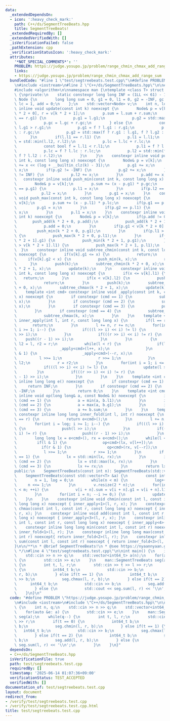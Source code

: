 ```yaml
---
data:
  _extendedDependsOn:
  - icon: ':heavy_check_mark:'
    path: C++/ds/SegmentTreeBeats.hpp
    title: SegmentTreeBeats!
  _extendedRequiredBy: []
  _extendedVerifiedWith: []
  _isVerificationFailed: false
  _pathExtension: cpp
  _verificationStatusIcon: ':heavy_check_mark:'
  attributes:
    '*NOT_SPECIAL_COMMENTS*': ''
    PROBLEM: https://judge.yosupo.jp/problem/range_chmin_chmax_add_range_sum
    links:
    - https://judge.yosupo.jp/problem/range_chmin_chmax_add_range_sum
  bundledCode: "#line 1 \"test/segtreebeats.test.cpp\"\n#define PROBLEM \"https://judge.yosupo.jp/problem/range_chmin_chmax_add_range_sum\"\
    \n#include <iostream>\n#line 2 \"C++/ds/SegmentTreeBeats.hpp\"\n\n#include <vector>\n\
    #include <algorithm>\n\nnamespace man {\ntemplate <class T> struct SegmentTreeBeats\
    \ {\nprivate:\n    static constexpr long long INF = (1LL << 61) - 1;\n    struct\
    \ Node {\n        long long sum = 0, g1 = 0, l1 = 0, g2 = -INF, gc = 1, l2 = INF,\
    \ lc = 1, add = 0;\n    };\n    std::vector<Node> v;\n    int n, log;\n    constexpr\
    \ inline void update(const int k) noexcept {\n        Node& p = v[k], l = v[k\
    \ * 2 + 0], r = v[k * 2 + 1];\n        p.sum = l.sum + r.sum;\n        if(l.g1\
    \ == r.g1) {\n            p.g1 = l.g1;\n            p.g2 = std::max(l.g2, r.g2);\n\
    \            p.gc = l.gc + r.gc;\n        } else {\n            const bool f =\
    \ l.g1 > r.g1;\n            p.g1 = f ? l.g1 : r.g1;\n            p.gc = f ? l.gc\
    \ : r.gc;\n            p.g2 = std::max(f ? r.g1 : l.g1, f ? l.g2 : r.g2);\n  \
    \      }\n        if(l.l1 == r.l1) {\n            p.l1 = l.l1;\n            p.l2\
    \ = std::min(l.l2, r.l2);\n            p.lc = l.lc + r.lc;\n        } else {\n\
    \            const bool f = l.l1 < r.l1;\n            p.l1 = f ? l.l1 : r.l1;\n\
    \            p.lc = f ? l.lc : r.lc;\n            p.l2 = std::min(f ? r.l1 : l.l1,\
    \ f ? l.l2 : r.l2);\n        }\n    }\n    constexpr inline void push_add(const\
    \ int k, const long long x) noexcept {\n        Node& p = v[k];\n        p.sum\
    \ += x << (log + __builtin_clz(k) - 31);\n        p.g1 += x;\n        p.l1 +=\
    \ x;\n        if(p.g2 != -INF) {\n            p.g2 += x;\n        }\n        if(p.l2\
    \ != INF) {\n            p.l2 += x;\n        }\n        p.add += x;\n    }\n \
    \   constexpr inline void push_min(const int k, const long long x) noexcept {\n\
    \        Node& p = v[k];\n        p.sum += (x - p.g1) * p.gc;\n        if(p.l1\
    \ == p.g1) {\n            p.l1 = x;\n        }\n        if(p.l2 == p.g1) {\n \
    \           p.l2 = x;\n        }\n        p.g1 = x;\n    }\n    constexpr inline\
    \ void push_max(const int k, const long long x) noexcept {\n        Node& p =\
    \ v[k];\n        p.sum += (x - p.l1) * p.lc;\n        if(p.g1 == p.l1) {\n   \
    \         p.g1 = x;\n        }\n        if(p.g2 == p.l1) {\n            p.g2 =\
    \ x;\n        }\n        p.l1 = x;\n    }\n    constexpr inline void push(const\
    \ int k) noexcept {\n        Node& p = v[k];\n        if(p.add != 0) {\n     \
    \       push_add(k * 2 + 0, p.add);\n            push_add(k * 2 + 1, p.add);\n\
    \            p.add = 0;\n        }\n        if(p.g1 < v[k * 2 + 0].g1) {\n   \
    \         push_min(k * 2 + 0, p.g1);\n        }\n        if(p.l1 > v[k * 2 + 0].l1)\
    \ {\n            push_max(k * 2 + 0, p.l1);\n        }\n        if(p.g1 < v[k\
    \ * 2 + 1].g1) {\n            push_min(k * 2 + 1, p.g1);\n        }\n        if(p.l1\
    \ > v[k * 2 + 1].l1) {\n            push_max(k * 2 + 1, p.l1);\n        }\n  \
    \  }\n    constexpr inline void subtree_chmin(const int k, const long long x)\
    \ noexcept {\n        if(v[k].g1 <= x) {\n            return;\n        }\n   \
    \     if(v[k].g2 < x) {\n            push_min(k, x);\n            return;\n  \
    \      }\n        push(k);\n        subtree_chmin(k * 2 + 0, x);\n        subtree_chmin(k\
    \ * 2 + 1, x);\n        update(k);\n    }\n    constexpr inline void subtree_chmax(const\
    \ int k, const long long x) noexcept {\n        if(x <= v[k].l1) {\n         \
    \   return;\n        }\n        if(x < v[k].l2) {\n            push_max(k, x);\n\
    \            return;\n        }\n        push(k);\n        subtree_chmax(k * 2\
    \ + 0, x);\n        subtree_chmax(k * 2 + 1, x);\n        update(k);\n    }\n\
    \    template <int cmd> constexpr inline void _apply(const int k, const long long\
    \ x) noexcept {\n        if constexpr (cmd == 1) {\n            subtree_chmin(k,\
    \ x);\n        }\n        if constexpr (cmd == 2) {\n            subtree_chmax(k,\
    \ x);\n        }\n        if constexpr (cmd == 3) {\n            push_add(k, x);\n\
    \        }\n        if constexpr (cmd == 4) {\n            subtree_chmin(k, x);\n\
    \            subtree_chmax(k, x);\n        }\n    }\n    template <int cmd> void\
    \ inner_apply(int l, int r, const long long x) {\n        if(l == r) {\n     \
    \       return;\n        }\n        l += n, r += n;\n        for(int i = log;\
    \ i >= 1; i--) {\n            if(((l >> i) << i) != l) {\n                push(l\
    \ >> i);\n            }\n            if(((r >> i) << i) != r) {\n            \
    \    push((r - 1) >> i);\n            }\n        }\n        {\n            int\
    \ l2 = l, r2 = r;\n            while(l < r) {\n                if(l & 1) {\n \
    \                   _apply<cmd>(l++, x);\n                }\n                if(r\
    \ & 1) {\n                    _apply<cmd>(--r, x);\n                }\n      \
    \          l >>= 1;\n                r >>= 1;\n            }\n            l =\
    \ l2;\n            r = r2;\n        }\n        for(int i = 1; i <= log; ++i) {\n\
    \            if(((l >> i) << i) != l) {\n                update(l >> i);\n   \
    \         }\n            if(((r >> i) << i) != r) {\n                update((r\
    \ - 1) >> i);\n            }\n        }\n    }\n    template <int cmd> constexpr\
    \ inline long long e() noexcept {\n        if constexpr (cmd == 1) {\n       \
    \     return INF;\n        }\n        if constexpr (cmd == 2) {\n            return\
    \ -INF;\n        }\n        return 0;\n    }\n    template <int cmd> constexpr\
    \ inline void op(long long& a, const Node& b) noexcept {\n        if constexpr\
    \ (cmd == 1) {\n            a = min(a, b.l1);\n        }\n        if constexpr\
    \ (cmd == 2) {\n            a = max(a, b.g1);\n        }\n        if constexpr\
    \ (cmd == 3) {\n            a += b.sum;\n        }\n    }\n    template <int cmd>\
    \ constexpr inline long long inner_fold(int l, int r) noexcept {\n        if(l\
    \ == r) {\n            return e<cmd>();\n        }\n        l += n, r += n;\n\
    \        for(int i = log; i >= 1; i--) {\n            if(((l >> i) << i) != l)\
    \ {\n                push(l >> i);\n            }\n            if(((r >> i) <<\
    \ i) != r) {\n                push((r - 1) >> i);\n            }\n        }\n\
    \        long long lx = e<cmd>(), rx = e<cmd>();\n        while(l < r) {\n   \
    \         if(l & 1) {\n                op<cmd>(lx, v[l++]);\n            }\n \
    \           if(r & 1) {\n                op<cmd>(rx, v[--r]);\n            }\n\
    \            l >>= 1;\n            r >>= 1;\n        }\n        if constexpr (cmd\
    \ == 1) {\n            lx = std::min(lx, rx);\n        }\n        if constexpr\
    \ (cmd == 2) {\n            lx = std::max(lx, rx);\n        }\n        if constexpr\
    \ (cmd == 3) {\n            lx += rx;\n        }\n        return lx;\n    }\n\
    public:\n    SegmentTreeBeats(const int n): SegmentTreeBeats(std::vector<T>(n)){}\n\
    \    SegmentTreeBeats(const std::vector<T> &a) {\n        const int m = a.size();\n\
    \        n = 1, log = 0;\n        while(n < m) {\n            log++;\n       \
    \     n <<= 1;\n        }\n        v.resize(2 * n);\n        for(int i = 0; i\
    \ < m; ++i) {\n            v[i + n].sum = v[i + n].g1 = v[i + n].l1 = a[i];\n\
    \        }\n        for(int i = n; --i >= 0;) {\n            update(i);\n    \
    \    }\n    }\n    constexpr inline void chmin(const int l, const int r, const\
    \ long long x) noexcept { inner_apply<1>(l, r, x); }\n    constexpr inline void\
    \ chmax(const int l, const int r, const long long x) noexcept { inner_apply<2>(l,\
    \ r, x); }\n    constexpr inline void add(const int l, const int r, const long\
    \ long x) noexcept { inner_apply<3>(l, r, x); }\n    constexpr inline void update(const\
    \ int l, const int r, const long long x) noexcept { inner_apply<4>(l, r, x); }\n\
    \    constexpr inline long long min(const int l, const int r) noexcept { return\
    \ inner_fold<1>(l, r); }\n    constexpr inline long long max(const int l, const\
    \ int r) noexcept{ return inner_fold<2>(l, r); }\n    constexpr inline long long\
    \ sum(const int l, const int r) noexcept { return inner_fold<3>(l, r); }\n};\n\
    }\n\n/**\n * @brief SegmentTreeBeats!\n * @see https://nyaannyaan.github.io/library/segment-tree/segment-tree-beats.hpp\n\
    \ */\n#line 4 \"test/segtreebeats.test.cpp\"\n\nint main() {\n    int n, q;\n\
    \    std::cin >> n >> q;\n    std::vector<int64_t> a(n);\n    for(auto &e: a)\
    \ {\n        std::cin >> e;\n    }\n    man::SegmentTreeBeats seg(a);\n    while(q--)\
    \ {\n        int t, l, r;\n        std::cin >> t >> l >> r;\n        if(t == 0)\
    \ {\n            int64_t b;\n            std::cin >> b;\n            seg.chmin(l,\
    \ r, b);\n        } else if(t == 1) {\n            int64_t b;\n            std::cin\
    \ >> b;\n            seg.chmax(l, r, b);\n        } else if(t == 2) {\n      \
    \      int64_t b;\n            std::cin >> b;\n            seg.add(l, r, b);\n\
    \        } else {\n            std::cout << seg.sum(l, r) << '\\n';\n        }\n\
    \    }\n}\n"
  code: "#define PROBLEM \"https://judge.yosupo.jp/problem/range_chmin_chmax_add_range_sum\"\
    \n#include <iostream>\n#include \"C++/ds/SegmentTreeBeats.hpp\"\n\nint main()\
    \ {\n    int n, q;\n    std::cin >> n >> q;\n    std::vector<int64_t> a(n);\n\
    \    for(auto &e: a) {\n        std::cin >> e;\n    }\n    man::SegmentTreeBeats\
    \ seg(a);\n    while(q--) {\n        int t, l, r;\n        std::cin >> t >> l\
    \ >> r;\n        if(t == 0) {\n            int64_t b;\n            std::cin >>\
    \ b;\n            seg.chmin(l, r, b);\n        } else if(t == 1) {\n         \
    \   int64_t b;\n            std::cin >> b;\n            seg.chmax(l, r, b);\n\
    \        } else if(t == 2) {\n            int64_t b;\n            std::cin >>\
    \ b;\n            seg.add(l, r, b);\n        } else {\n            std::cout <<\
    \ seg.sum(l, r) << '\\n';\n        }\n    }\n}"
  dependsOn:
  - C++/ds/SegmentTreeBeats.hpp
  isVerificationFile: true
  path: test/segtreebeats.test.cpp
  requiredBy: []
  timestamp: '2025-06-14 01:07:36+09:00'
  verificationStatus: TEST_ACCEPTED
  verifiedWith: []
documentation_of: test/segtreebeats.test.cpp
layout: document
redirect_from:
- /verify/test/segtreebeats.test.cpp
- /verify/test/segtreebeats.test.cpp.html
title: test/segtreebeats.test.cpp
---
```

